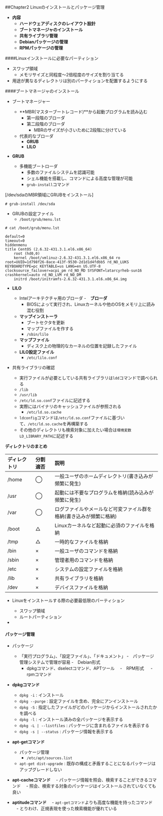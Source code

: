 ##Chapter2 Linuxのインストールとパッケージ管理
- **内容**
  - **ハードウェアディスクのレイアウト設計**
  - **ブートマネージャのインストール**
  - **共有ライブラリ管理**
  - **Debianパッケージの管理**
  - **RPMパッケージの管理**



####Linuxインストールに必要なパーティション

- スワップ領域
  - メモリサイズと同程度〜2倍程度のサイズを割り当てる
- 用途が異なるディレクトリは別のパーティションを配置するようにする

####ブートマネージャのインストール

- ブートマネージャー
  - **MBR(マスターブートレコード)**から起動プログラムを読み込む
    - 第一段階のブローダ
    - 第二段階のブローダ
      - MBRのサイズが小さいために2段階に分けている
  - 代表的なブローダ
    - **GRUB**
    - **LILO**


- **GRUB**
  - 多機能ブートローダ
    - 多数のファイルシステムを認識可能
    - シェル機能を搭載し、コマンドによる高度な管理が可能
    - `grub-install`コマンド

[/dev/sdaのMBR領域にGRUBをインストール]
```
# grub-install /dev/sda
```

- GRUBの設定ファイル
  - `/boot/grub/menu.lst` 

`# cat /boot/grub/menu.lst`
```
default=0
timeout=0
hiddenmenu
title CentOS (2.6.32-431.3.1.el6.x86_64)
	root (hd0,0)
	kernel /boot/vmlinuz-2.6.32-431.3.1.el6.x86_64 ro root=UUID=1d798f26-8ace-413f-9530-2d1d1d4fdbb5 rd_NO_LUKS  KEYBOARDTYPE=pc KEYTABLE=us LANG=en_US.UTF-8 clocksource_failover=acpi_pm rd_NO_MD SYSFONT=latarcyrheb-sun16 crashkernel=auto rd_NO_LVM rd_NO_DM
	initrd /boot/initramfs-2.6.32-431.3.1.el6.x86_64.img
```

- **LILO**
  - Intelアーキテクチャ用のブローダ
  -　**ブローダ**
    - BIOSによって実行され、Linuxカーネルや他のOSをメモリ上に読み混む役割
  - **マップインストーラ**
    - ブートセクタを更新
    - マップファイルを作する
    - `/sbin/lilo`
  - **マップファイル**
    - ディスク上の物理的なカーネルの位置を記録したファイル 
  - **LILO設定ファイル**
    - `/etc/lilo.conf`

- 共有ライブラリの確認
  - 実行ファイルが必要としている共有ライブラリは`ldd`コマンドで調べられる
  - `/lib`
  - `/usr/lib`
  - `/etc/ld.so.conf`ファイルに記述する
  - 実際にはバイナリのキャッシュファイルが参照される
    - `/etc/ld.so.cache`
  - `ldconfig`コマンドは`/etc/ld.so.conf`ファイルに基づいて、`/etc/ld.so.cache`を再構築する
  - その他のディレクトリも検索対象に加えたい場合は`環境変数 LD_LIBRARY_PATH`に記述する
  

**ディレクトリのまとめ**

|ディレクトリ|分割適否  |説明         |
|:-----------|:------------|:------------|
|/home|◯|一般ユーザのホームディレクトリ(書き込みが頻繁に発生)|
|/usr|◯|起動には不要なプログラムを格納(読み込みが頻繁に発生)|
|/var|◯|ログファイルやメールなど可変ファイル群を格納(書き込みが頻繁に格納)|
|/boot|△|Linuxカーネルなど起動に必須のファイルを格納|
|/tmp|△|一時的なファイルを格納|
|/bin|×|一般ユーザのコマンドを格納|
|/sbin|×|管理者用のコマンドを格納|
|/etc|×|システムの設定ファイルを格納|
|/lib|×|共有ライブラリを格納|
|/dev|×|デバイスファイルを格納|

- Linuxをインストールする際の必要最低限のパーティション
  - スワップ領域
  - ルートパーティション

- 

#### パッケージ管理

- パッケージ
  - 「実行プログラム」、「設定ファイル」、「ドキュメント」
  -　パッケージ管理システムで管理が容易
  -　Debian形式
    - dpkgコマンド、dselectコマンド、APTツール
　-　RPM形式
　  - rpmコマンド　
 
- **dpkgコマンド**
  - `dpkg -i` : インストール
  - `dpkg --purge` : 設定ファイルを含め、完全にアンインストール
  - `dpkg -S` : 指定したファイルがどのパッケージからインストールされたかを調べる
  - `dpkg -l` : インストール済みの全パッケージを表示する
  - `dpkg -L | --listfiles` : パッケージに含まれるファイルを表示する
  - `dpkg -s | --status` : パッケージ情報を表示する
	 
- **apt-getコマンド**
  - パッケージ管理
    - `/etc/apt/sources.list`
  - `apt-get dist-upgrade` : 既存の構成と矛盾することになるパッケージはアップグレードしない

- **apt-cacheコマンド**
　- パッケージ情報を照会、検索することができるコマンド
　- 照会、検索する対象のパッケージはインストールされていなくても良い

- **aptitudeコマンド**
　- `apt-getコマンド`よりも高度な機能を持ったコマンド
　- とりわけ、正規表現を使った検索機能が優れている
